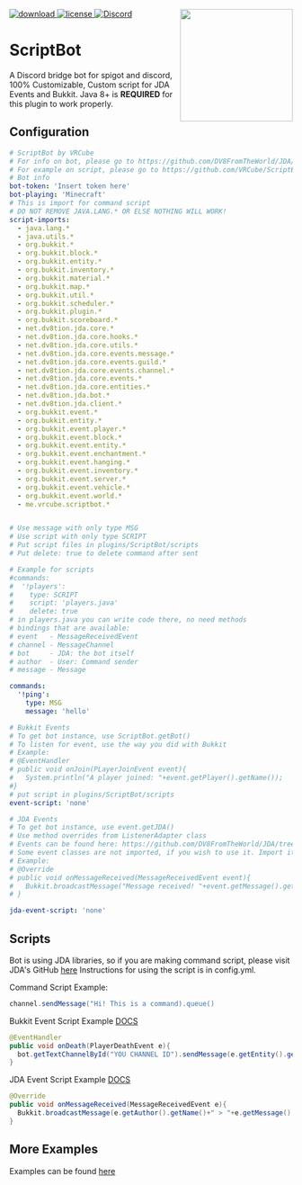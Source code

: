 [download]: https://img.shields.io/badge/download-Spigot-orange.svg
[license]: https://img.shields.io/badge/license-GNU%20General%20public%20license%20v3-lightgrey.svg
[discord-invite]: https://discord.gg/zNmpa8K
[ ![download][] ](https://www.spigotmc.org/resources/scriptbot.48768/)
[ ![license][] ](https://github.com/VRCube/ScriptBot/tree/master/LICENSE)
[ ![Discord](https://discordapp.com/api/guilds/372605909685501963/widget.png) ][discord-invite]
<img align="right" src="https://github.com/VRCube/ScriptBot/raw/master/scriptbot-logo.png" height="200" width="200">
# ScriptBot
A Discord bridge bot for spigot and discord, 100% Customizable, Custom script for JDA Events and Bukkit.
Java 8+ is **REQUIRED** for this plugin to work properly.
## Configuration
```yaml
# ScriptBot by VRCube
# For info on bot, please go to https://github.com/DV8FromTheWorld/JDA/
# For example on script, please go to https://github.com/VRCube/ScriptBot
# Bot info
bot-token: 'Insert token here'
bot-playing: 'Minecraft'
# This is import for command script
# DO NOT REMOVE JAVA.LANG.* OR ELSE NOTHING WILL WORK!
script-imports:
  - java.lang.*
  - java.utils.*
  - org.bukkit.*
  - org.bukkit.block.*
  - org.bukkit.entity.*
  - org.bukkit.inventory.*
  - org.bukkit.material.*
  - org.bukkit.map.*
  - org.bukkit.util.*
  - org.bukkit.scheduler.*
  - org.bukkit.plugin.*
  - org.bukkit.scoreboard.*
  - net.dv8tion.jda.core.*
  - net.dv8tion.jda.core.hooks.*
  - net.dv8tion.jda.core.utils.*
  - net.dv8tion.jda.core.events.message.*
  - net.dv8tion.jda.core.events.guild.*
  - net.dv8tion.jda.core.events.channel.*
  - net.dv8tion.jda.core.events.*
  - net.dv8tion.jda.core.entities.*
  - net.dv8tion.jda.bot.*
  - net.dv8tion.jda.client.*
  - org.bukkit.event.*
  - org.bukkit.entity.*
  - org.bukkit.event.player.*
  - org.bukkit.event.block.*
  - org.bukkit.event.entity.*
  - org.bukkit.event.enchantment.*
  - org.bukkit.event.hanging.*
  - org.bukkit.event.inventory.*
  - org.bukkit.event.server.*
  - org.bukkit.event.vehicle.*
  - org.bukkit.event.world.*
  - me.vrcube.scriptbot.*


# Use message with only type MSG
# Use script with only type SCRIPT
# Put script files in plugins/ScriptBot/scripts
# Put delete: true to delete command after sent

# Example for scripts
#commands:
#  '!players':
#    type: SCRIPT
#    script: 'players.java'
#    delete: true
# in players.java you can write code there, no need methods
# bindings that are available:
# event   - MessageReceivedEvent
# channel - MessageChannel
# bot     - JDA: the bot itself
# author  - User: Command sender
# message - Message

commands:
  '!ping':
    type: MSG
    message: 'hello'

# Bukkit Events
# To get bot instance, use ScriptBot.getBot()
# To listen for event, use the way you did with Bukkit
# Example:
# @EventHandler
# public void onJoin(PLayerJoinEvent event){
#   System.println("A player joined: "+event.getPlayer().getName());
#}
# put script in plugins/ScriptBot/scripts
event-script: 'none'

# JDA Events
# To get bot instance, use event.getJDA()
# Use method overrides from ListenerAdapter class
# Events can be found here: https://github.com/DV8FromTheWorld/JDA/tree/master/src/main/java/net/dv8tion/jda/core/events
# Some event classes are not imported, if you wish to use it. Import it
# Example:
# @Override
# public void onMessageReceived(MessageReceivedEvent event){
#   Bukkit.broadcastMessage("Message received! "+event.getMessage().getRawContent());
# }

jda-event-script: 'none'
```
## Scripts
Bot is using JDA libraries, so if you are making command script, please visit JDA's GitHub [here](https://github.com/DV8FromTheWorld/JDA)
Instructions for using the script is in config.yml.

Command Script Example:
```java
channel.sendMessage("Hi! This is a command).queue()
```

Bukkit Event Script Example [DOCS](https://hub.spigotmc.org/javadocs/bukkit/)
```java
@EventHandler
public void onDeath(PlayerDeathEvent e){
  bot.getTextChannelById("YOU CHANNEL ID").sendMessage(e.getEntity().getName()+" just died").queue();
}
```

JDA Event Script Example [DOCS](https://github.com/DV8FromTheWorld/JDA)
```java
@Override
public void onMessageReceived(MessageReceivedEvent e){
  Bukkit.broadcastMessage(e.getAuthor().getName()+" > "+e.getMessage().getRawContent());
}
```

## More Examples
Examples can be found [here](https://github.com/VRCube/ScriptBot/tree/master/examples)
